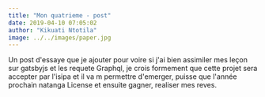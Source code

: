 ```yaml
---
title: "Mon quatrieme - post"
date: 2019-04-10 07:05:02
author: "Kikuati Ntotila"
image: ../../images/paper.jpg
---
```

Un post d'essaye que je ajouter pour voire si j'ai bien assimiler mes leçon sur
gatsbyjs et les requete Graphql, je crois formement que cette projet sera accepter par
l'isipa et il va m permettre d'emerger, puisse que l'année prochain natanga License et 
ensuite gagner, realiser mes reves.